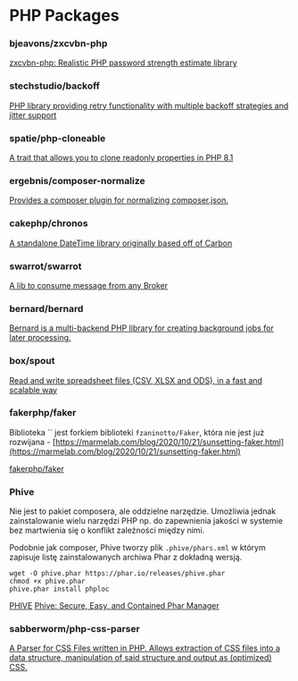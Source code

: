# PHP Packages

### bjeavons/zxcvbn-php

[zxcvbn-php: Realistic PHP password strength estimate library](https://github.com/bjeavons/zxcvbn-php)

### stechstudio/backoff

[PHP library providing retry functionality with multiple backoff strategies and jitter support](https://github.com/stechstudio/backoff)

### spatie/php-cloneable

[A trait that allows you to clone readonly properties in PHP 8.1](https://github.com/spatie/php-cloneable)

### ergebnis/composer-normalize

[Provides a composer plugin for normalizing composer.json.](https://github.com/ergebnis/composer-normalize)

### cakephp/chronos

[A standalone DateTime library originally based off of Carbon](https://github.com/cakephp/chronos)

### swarrot/swarrot

[A lib to consume message from any Broker](https://github.com/swarrot/swarrot)

### bernard/bernard

[Bernard is a multi-backend PHP library for creating background jobs for later processing.](https://github.com/bernardphp/bernard)

### box/spout

[Read and write spreadsheet files (CSV, XLSX and ODS), in a fast and scalable way](https://github.com/box/spout)

### fakerphp/faker

Biblioteka `` jest forkiem biblioteki `fzaninotto/Faker`, która nie jest już rozwijana - [https://marmelab.com/blog/2020/10/21/sunsetting-faker.html](https://marmelab.com/blog/2020/10/21/sunsetting-faker.html)

[fakerphp/faker](https://github.com/FakerPHP/Faker)

### Phive

Nie jest to pakiet composera, ale oddzielne narzędzie. Umożliwia jednak zainstalowanie wielu narzędzi PHP np. do zapewnienia jakości w systemie bez martwienia się o konflikt zależności między nimi.

Podobnie jak composer, Phive tworzy plik `.phive/phars.xml` w którym zapisuje listę zainstalowanych archiwa Phar z dokładną wersją.

```
wget -O phive.phar https://phar.io/releases/phive.phar
chmod +x phive.phar
phive.phar install phploc
```

[PHIVE](https://phar.io/)
[Phive: Secure, Easy, and Contained Phar Manager](https://php.watch/articles/phive)

### sabberworm/php-css-parser

[A Parser for CSS Files written in PHP. Allows extraction of CSS files into a data structure, manipulation of said structure and output as (optimized) CSS.](https://github.com/sabberworm/PHP-CSS-Parser)

